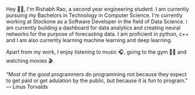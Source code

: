 Hey 👋🏻, I'm Rishabh Rao, a second year engineering student. I am currently pursuing my Bachelors in Technology in Computer Science. I'm currently working at Stockone as a Software Developer in the field of Data Science. i am currently building a dashboard for data analytics and creating neural networks for the purpose of forecasting data. I am proficient in python, c++ and I am also currently learning machine learning and deep learning.

Apart from my work, I enjoy listening to music 🎧, going to the gym 🏋🏻 and watching movies 🎬.

“Most of the good programmers do programming not because they expect to get paid or get adulation by the public, but because it is fun to program.” — Linus Torvalds

<!---
rishabhrao12/rishabhrao12 is a ✨ special ✨ repository because its `README.md` (this file) appears on your GitHub profile.
You can click the Preview link to take a look at your changes.
--->
